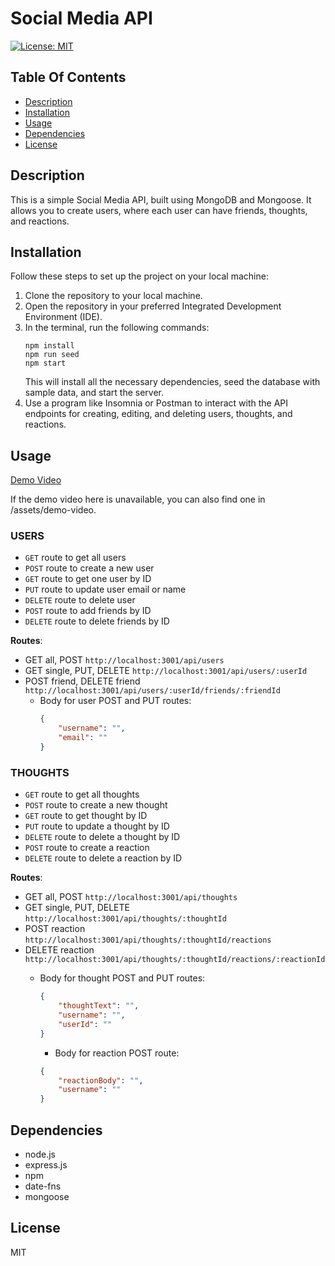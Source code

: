 # Social Media API
[![License: MIT](https://img.shields.io/badge/License-MIT-yellow.svg)](https://opensource.org/licenses/MIT)

## Table Of Contents
- [Description](#description)
- [Installation](#installation)
- [Usage](#usage)
- [Dependencies](#dependencies)
- [License](#license)

## Description
This is a simple Social Media API, built using MongoDB and Mongoose. It allows you to create users, where each user can have friends, thoughts, and reactions. 

## Installation
Follow these steps to set up the project on your local machine:

1. Clone the repository to your local machine.
2. Open the repository in your preferred Integrated Development Environment (IDE).
3. In the terminal, run the following commands:
    ```
    npm install
    npm run seed
    npm start
    ```
   This will install all the necessary dependencies, seed the database with sample data, and start the server.
4. Use a program like Insomnia or Postman to interact with the API endpoints for creating, editing, and deleting users, thoughts, and reactions.

## Usage
[Demo Video](https://watch.screencastify.com/v/UpfiXEihjj1ELPXGTyQe)

If the demo video here is unavailable, you can also find one in /assets/demo-video.

### USERS
- `GET` route to get all users
- `POST` route to create a new user
- `GET` route to get one user by ID
- `PUT` route to update user email or name
- `DELETE` route to delete user
- `POST` route to add friends by ID
- `DELETE` route to delete friends by ID

__Routes__:
- GET all, POST `http://localhost:3001/api/users`
- GET single, PUT, DELETE `http://localhost:3001/api/users/:userId`
- POST friend, DELETE friend `http://localhost:3001/api/users/:userId/friends/:friendId`
  - Body for user POST and PUT routes:
    ```json
    {
        "username": "",
        "email": ""
    }
    ```

### THOUGHTS
- `GET` route to get all thoughts
- `POST` route to create a new thought
- `GET` route to get thought by ID
- `PUT` route to update a thought by ID
- `DELETE` route to delete a thought by ID
- `POST` route to create a reaction
- `DELETE` route to delete a reaction by ID

__Routes__:
- GET all, POST `http://localhost:3001/api/thoughts`
- GET single, PUT, DELETE `http://localhost:3001/api/thoughts/:thoughtId`
- POST reaction `http://localhost:3001/api/thoughts/:thoughtId/reactions`
- DELETE reaction `http://localhost:3001/api/thoughts/:thoughtId/reactions/:reactionId`
  - Body for thought POST and PUT routes:
    ```json
    {
        "thoughtText": "",
        "username": "",
        "userId": ""
    }
    ```

      - Body for reaction POST route:
    ```json
    {
        "reactionBody": "",
        "username": ""
    }
    ```

## Dependencies
- node.js
- express.js
- npm
- date-fns
- mongoose

## License
MIT